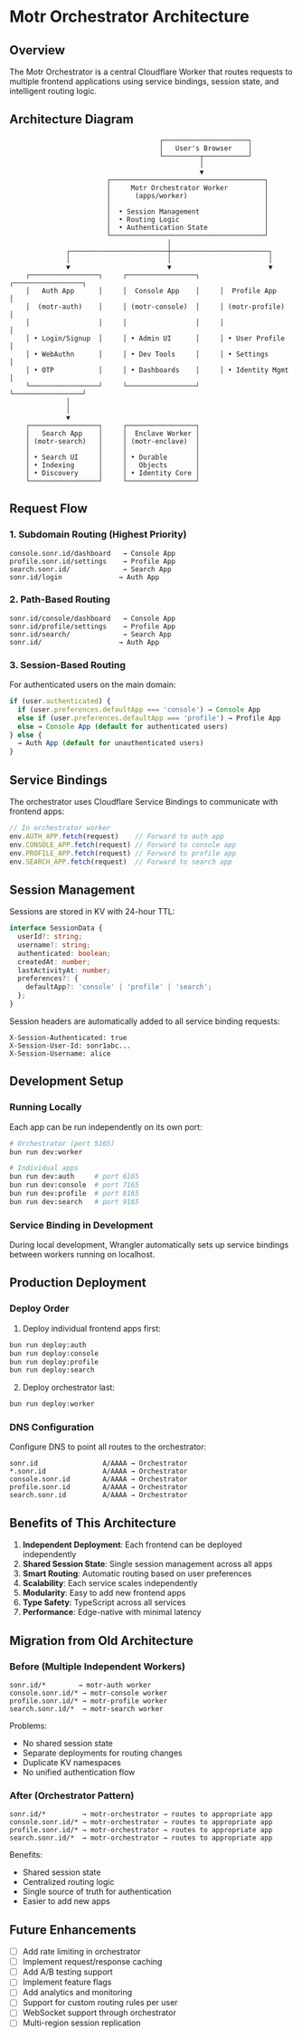 # Motr Orchestrator Architecture

## Overview

The Motr Orchestrator is a central Cloudflare Worker that routes requests to multiple frontend applications using service bindings, session state, and intelligent routing logic.

## Architecture Diagram

```
                                     ┌─────────────────────┐
                                     │   User's Browser    │
                                     └─────────┬───────────┘
                                               │
                                               ▼
                        ┌──────────────────────────────────────┐
                        │     Motr Orchestrator Worker         │
                        │      (apps/worker)                   │
                        │                                      │
                        │  • Session Management                │
                        │  • Routing Logic                     │
                        │  • Authentication State              │
                        └──────────────────────────────────────┘
                                       │
              ┌────────────────────────┼────────────────────────┐
              │                        │                        │
              ▼                        ▼                        ▼
    ┌─────────────────┐     ┌─────────────────┐     ┌─────────────────┐
    │   Auth App      │     │  Console App    │     │  Profile App    │
    │  (motr-auth)    │     │ (motr-console)  │     │ (motr-profile)  │
    │                 │     │                 │     │                 │
    │ • Login/Signup  │     │ • Admin UI      │     │ • User Profile  │
    │ • WebAuthn      │     │ • Dev Tools     │     │ • Settings      │
    │ • OTP           │     │ • Dashboards    │     │ • Identity Mgmt │
    └─────────────────┘     └─────────────────┘     └─────────────────┘
              │
              │
              ▼
    ┌─────────────────┐     ┌─────────────────┐
    │   Search App    │     │  Enclave Worker │
    │ (motr-search)   │     │ (motr-enclave)  │
    │                 │     │                 │
    │ • Search UI     │     │ • Durable       │
    │ • Indexing      │     │   Objects       │
    │ • Discovery     │     │ • Identity Core │
    └─────────────────┘     └─────────────────┘
```

## Request Flow

### 1. Subdomain Routing (Highest Priority)

```
console.sonr.id/dashboard   → Console App
profile.sonr.id/settings    → Profile App
search.sonr.id/             → Search App
sonr.id/login              → Auth App
```

### 2. Path-Based Routing

```
sonr.id/console/dashboard   → Console App
sonr.id/profile/settings    → Profile App
sonr.id/search/             → Search App
sonr.id/                   → Auth App
```

### 3. Session-Based Routing

For authenticated users on the main domain:

```typescript
if (user.authenticated) {
  if (user.preferences.defaultApp === 'console') → Console App
  else if (user.preferences.defaultApp === 'profile') → Profile App
  else → Console App (default for authenticated users)
} else {
  → Auth App (default for unauthenticated users)
}
```

## Service Bindings

The orchestrator uses Cloudflare Service Bindings to communicate with frontend apps:

```typescript
// In orchestrator worker
env.AUTH_APP.fetch(request)    // Forward to auth app
env.CONSOLE_APP.fetch(request) // Forward to console app
env.PROFILE_APP.fetch(request) // Forward to profile app
env.SEARCH_APP.fetch(request)  // Forward to search app
```

## Session Management

Sessions are stored in KV with 24-hour TTL:

```typescript
interface SessionData {
  userId?: string;
  username?: string;
  authenticated: boolean;
  createdAt: number;
  lastActivityAt: number;
  preferences?: {
    defaultApp?: 'console' | 'profile' | 'search';
  };
}
```

Session headers are automatically added to all service binding requests:

```
X-Session-Authenticated: true
X-Session-User-Id: sonr1abc...
X-Session-Username: alice
```

## Development Setup

### Running Locally

Each app can be run independently on its own port:

```bash
# Orchestrator (port 5165)
bun run dev:worker

# Individual apps
bun run dev:auth     # port 6165
bun run dev:console  # port 7165
bun run dev:profile  # port 8165
bun run dev:search   # port 9165
```

### Service Binding in Development

During local development, Wrangler automatically sets up service bindings between workers running on localhost.

## Production Deployment

### Deploy Order

1. Deploy individual frontend apps first:
```bash
bun run deploy:auth
bun run deploy:console
bun run deploy:profile
bun run deploy:search
```

2. Deploy orchestrator last:
```bash
bun run deploy:worker
```

### DNS Configuration

Configure DNS to point all routes to the orchestrator:

```
sonr.id                A/AAAA → Orchestrator
*.sonr.id              A/AAAA → Orchestrator
console.sonr.id        A/AAAA → Orchestrator
profile.sonr.id        A/AAAA → Orchestrator
search.sonr.id         A/AAAA → Orchestrator
```

## Benefits of This Architecture

1. **Independent Deployment**: Each frontend can be deployed independently
2. **Shared Session State**: Single session management across all apps
3. **Smart Routing**: Automatic routing based on user preferences
4. **Scalability**: Each service scales independently
5. **Modularity**: Easy to add new frontend apps
6. **Type Safety**: TypeScript across all services
7. **Performance**: Edge-native with minimal latency

## Migration from Old Architecture

### Before (Multiple Independent Workers)

```
sonr.id/*        → motr-auth worker
console.sonr.id/* → motr-console worker
profile.sonr.id/* → motr-profile worker
search.sonr.id/*  → motr-search worker
```

Problems:
- No shared session state
- Separate deployments for routing changes
- Duplicate KV namespaces
- No unified authentication flow

### After (Orchestrator Pattern)

```
sonr.id/*         → motr-orchestrator → routes to appropriate app
console.sonr.id/* → motr-orchestrator → routes to appropriate app
profile.sonr.id/* → motr-orchestrator → routes to appropriate app
search.sonr.id/*  → motr-orchestrator → routes to appropriate app
```

Benefits:
- Shared session state
- Centralized routing logic
- Single source of truth for authentication
- Easier to add new apps

## Future Enhancements

- [ ] Add rate limiting in orchestrator
- [ ] Implement request/response caching
- [ ] Add A/B testing support
- [ ] Implement feature flags
- [ ] Add analytics and monitoring
- [ ] Support for custom routing rules per user
- [ ] WebSocket support through orchestrator
- [ ] Multi-region session replication
